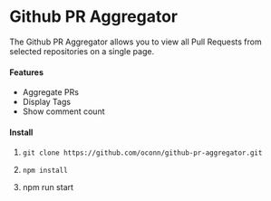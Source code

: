 # Github PR Aggregator

The Github PR Aggregator allows you to view all Pull Requests from selected repositories on a single page.

#### Features
- Aggregate PRs
- Display Tags
- Show comment count

#### Install

1) `git clone https://github.com/oconn/github-pr-aggregator.git`

2) `npm install`

3) npm run start


